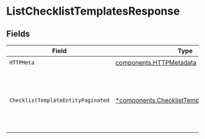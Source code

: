 # ListChecklistTemplatesResponse


## Fields

| Field                                                                                                       | Type                                                                                                        | Required                                                                                                    | Description                                                                                                 |
| ----------------------------------------------------------------------------------------------------------- | ----------------------------------------------------------------------------------------------------------- | ----------------------------------------------------------------------------------------------------------- | ----------------------------------------------------------------------------------------------------------- |
| `HTTPMeta`                                                                                                  | [components.HTTPMetadata](../../models/components/httpmetadata.md)                                          | :heavy_check_mark:                                                                                          | N/A                                                                                                         |
| `ChecklistTemplateEntityPaginated`                                                                          | [*components.ChecklistTemplateEntityPaginated](../../models/components/checklisttemplateentitypaginated.md) | :heavy_minus_sign:                                                                                          | List all of the checklist templates that have been added to the organization                                |